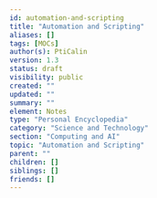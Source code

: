 ```yaml
---
id: automation-and-scripting
title: "Automation and Scripting"
aliases: []
tags: [MOCs]
author(s): PtiCalin
version: 1.3
status: draft
visibility: public
created: ""
updated: ""
summary: ""
element: Notes
type: "Personal Encyclopedia"
category: "Science and Technology"
section: "Computing and AI"
topic: "Automation and Scripting"
parent: ""
children: []
siblings: []
friends: []
---
```

```folder-index-content
```
